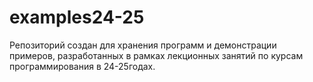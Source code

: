 # examples24-25
Репозиторий создан для хранения программ и демонстрации примеров, разработанных в рамках лекционных занятий по курсам программирования в 24-25годах.  
